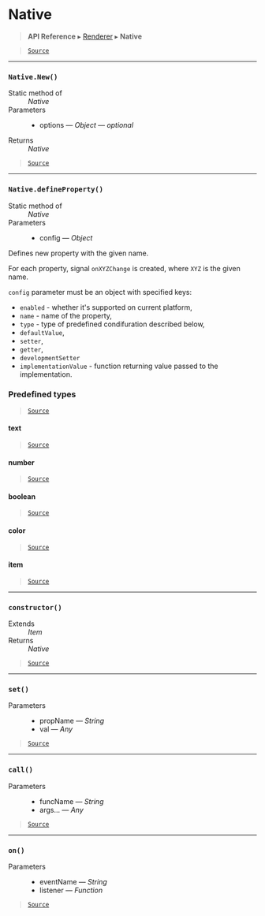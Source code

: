 # Native

> **API Reference** ▸ [Renderer](/api/renderer.md) ▸ **Native**

<!-- toc -->

> [`Source`](https://github.com/Neft-io/neft/blob/87bb31fdac5741b735a2e67422e1d7db01196e62/src/renderer/types/basics/native.litcoffee)


* * * 

### `Native.New()`

<dl><dt>Static method of</dt><dd><i>Native</i></dd><dt>Parameters</dt><dd><ul><li>options — <i>Object</i> — <i>optional</i></li></ul></dd><dt>Returns</dt><dd><i>Native</i></dd></dl>


> [`Source`](https://github.com/Neft-io/neft/blob/87bb31fdac5741b735a2e67422e1d7db01196e62/src/renderer/types/basics/native.litcoffee#native-nativenewobject-options)


* * * 

### `Native.defineProperty()`

<dl><dt>Static method of</dt><dd><i>Native</i></dd><dt>Parameters</dt><dd><ul><li>config — <i>Object</i></li></ul></dd></dl>

Defines new property with the given name.

For each property, signal `onXYZChange` is created,
where `XYZ` is the given name.

`config` parameter must be an object with specified keys:
- `enabled` - whether it's supported on current platform,
- `name` - name of the property,
- `type` - type of predefined condifuration described below,
- `defaultValue`,
- `setter`,
- `getter`,
- `developmentSetter`
- `implementationValue` - function returning value passed to the implementation.

### Predefined types


> [`Source`](https://github.com/Neft-io/neft/blob/87bb31fdac5741b735a2e67422e1d7db01196e62/src/renderer/types/basics/native.litcoffee)

#### text


> [`Source`](https://github.com/Neft-io/neft/blob/87bb31fdac5741b735a2e67422e1d7db01196e62/src/renderer/types/basics/native.litcoffee)

#### number


> [`Source`](https://github.com/Neft-io/neft/blob/87bb31fdac5741b735a2e67422e1d7db01196e62/src/renderer/types/basics/native.litcoffee)

#### boolean


> [`Source`](https://github.com/Neft-io/neft/blob/87bb31fdac5741b735a2e67422e1d7db01196e62/src/renderer/types/basics/native.litcoffee)

#### color


> [`Source`](https://github.com/Neft-io/neft/blob/87bb31fdac5741b735a2e67422e1d7db01196e62/src/renderer/types/basics/native.litcoffee)

#### item


> [`Source`](https://github.com/Neft-io/neft/blob/87bb31fdac5741b735a2e67422e1d7db01196e62/src/renderer/types/basics/native.litcoffee)


* * * 

### `constructor()`

<dl><dt>Extends</dt><dd><i>Item</i></dd><dt>Returns</dt><dd><i>Native</i></dd></dl>


> [`Source`](https://github.com/Neft-io/neft/blob/87bb31fdac5741b735a2e67422e1d7db01196e62/src/renderer/types/basics/native.litcoffee#native-nativeconstructor--item)


* * * 

### `set()`

<dl><dt>Parameters</dt><dd><ul><li>propName — <i>String</i></li><li>val — <i>Any</i></li></ul></dd></dl>


> [`Source`](https://github.com/Neft-io/neft/blob/87bb31fdac5741b735a2e67422e1d7db01196e62/src/renderer/types/basics/native.litcoffee#nativesetstring-propname-any-val)


* * * 

### `call()`

<dl><dt>Parameters</dt><dd><ul><li>funcName — <i>String</i></li><li>args... — <i>Any</i></li></ul></dd></dl>


> [`Source`](https://github.com/Neft-io/neft/blob/87bb31fdac5741b735a2e67422e1d7db01196e62/src/renderer/types/basics/native.litcoffee#nativecallstring-funcname-any-args)


* * * 

### `on()`

<dl><dt>Parameters</dt><dd><ul><li>eventName — <i>String</i></li><li>listener — <i>Function</i></li></ul></dd></dl>


> [`Source`](https://github.com/Neft-io/neft/blob/87bb31fdac5741b735a2e67422e1d7db01196e62/src/renderer/types/basics/native.litcoffee#nativeonstring-eventname-function-listener)

